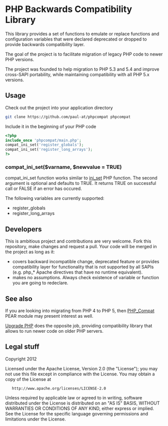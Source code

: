 # PHP Backwards Compatibility Library

This library provides a set of functions to emulate or replace functions and configuration variables that were declared deprecated or dropped to provide backwards compatibility layer.

The goal of the project is to facilitate migration of legacy PHP code to newer PHP versions.

The project was founded to help migration to PHP 5.3 and 5.4 and improve cross-SAPI portability, while maintaining compatibility with all PHP 5.x versions.

## Usage

Check out the project into your application directory

```sh
git clone https://github.com/paul-at/phpcompat phpcompat
```

Include it in the beginning of your PHP code

```php
<?php
include_once 'phpcompat/main.php';
compat_ini_set('register_globals');
compat_ini_set('register_long_arrays');
?>
```

### compat_ini_set($varname, $newvalue = TRUE)

compat_ini_set function works similar to [ini_set](http://php.net/manual/en/function.ini-set.php) PHP function. The second argument is optional and defaults to TRUE. It returns TRUE on successful call or FALSE if an error has occured.

The following variables are currently supported:

* register_globals
* register_long_arrays

## Developers

This is ambitious project and contributions are very welcome. Fork this repository, make changes and request a pull. Your code will be merged in the project as long as it:

* covers backward incompatible change, deprecated feature or provides compatibility layer for functionality that is not supported by all SAPIs (e.g. php_* Apache directives that have no runtime equivalent).
* makes no assumptions. Always check existence of variable or function you are going to redeclare.

## See also

If you are looking into migrating from PHP 4 to PHP 5, then [PHP_Compat](http://pear.php.net/package/PHP_Compat/) PEAR module may present interest as well.

[Upgrade PHP](http://include-once.org/p/upgradephp/) does the opposite job, providing compatibility library that allows to run newer code on older PHP servers.

## Legal stuff

   Copyright 2012

   Licensed under the Apache License, Version 2.0 (the "License");
   you may not use this file except in compliance with the License.
   You may obtain a copy of the License at

       http://www.apache.org/licenses/LICENSE-2.0

   Unless required by applicable law or agreed to in writing, software
   distributed under the License is distributed on an "AS IS" BASIS,
   WITHOUT WARRANTIES OR CONDITIONS OF ANY KIND, either express or implied.
   See the License for the specific language governing permissions and
   limitations under the License.
